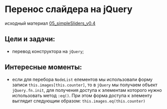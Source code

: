 # Перенос слайдера на jQuery

исходный материал [05_simpleSliders_v0.4](https://github.com/SetMiller/programming-practice/tree/master/Modules/05_simpleSliders_v0.4)

Цели и задачи:
-
* перевод конструктора на `jQuery`;

Интересные моменты:
-
- если для перебора `NodeList` елементов мы использовали форму записи `this.images[this.counter]`, то в `jQuery` мы получаем объект `jQuery.fn.init`, для получения доступа к элементам которого нужно использовать метод `:eq()`. При этом форма доступа к элементу выглядит следующим образом: `this.images.eq(this.counter)`
